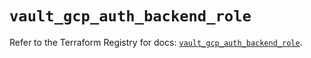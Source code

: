 # `vault_gcp_auth_backend_role`

Refer to the Terraform Registry for docs: [`vault_gcp_auth_backend_role`](https://registry.terraform.io/providers/hashicorp/vault/4.1.0/docs/resources/gcp_auth_backend_role).
